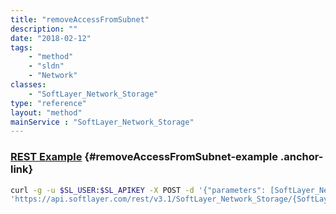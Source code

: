 ```yaml
---
title: "removeAccessFromSubnet"
description: ""
date: "2018-02-12"
tags:
    - "method"
    - "sldn"
    - "Network"
classes:
    - "SoftLayer_Network_Storage"
type: "reference"
layout: "method"
mainService : "SoftLayer_Network_Storage"
---
```


### [REST Example](#removeAccessFromSubnet-example) <a href="/article/rest/"><i class="fas fa-question"></i></a> {#removeAccessFromSubnet-example .anchor-link} 
```bash
curl -g -u $SL_USER:$SL_APIKEY -X POST -d '{"parameters": [SoftLayer_Network_Subnet]}' \
'https://api.softlayer.com/rest/v3.1/SoftLayer_Network_Storage/{SoftLayer_Network_StorageID}/removeAccessFromSubnet'
```
